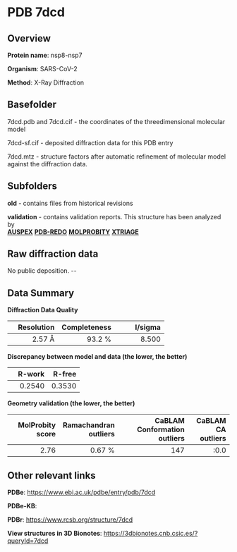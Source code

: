 # PDB 7dcd

## Overview

**Protein name**: nsp8-nsp7

**Organism**: SARS-CoV-2

**Method**: X-Ray Diffraction



## Basefolder

7dcd.pdb and 7dcd.cif - the coordinates of the threedimensional molecular model

7dcd-sf.cif - deposited diffraction data for this PDB entry

7dcd.mtz - structure factors after automatic refinement of molecular model against the diffraction data.

## Subfolders



**old** - contains files from historical revisions

**validation** - contains validation reports. This structure has been analyzed by <br>[**AUSPEX**](https://github.com/thorn-lab/coronavirus_structural_task_force/tree/master/pdb/nsp8-nsp7/SARS-CoV-2/7dcd/validation/auspex) [**PDB-REDO**](https://github.com/thorn-lab/coronavirus_structural_task_force/tree/master/pdb/nsp8-nsp7/SARS-CoV-2/7dcd/validation/pdb-redo) [**MOLPROBITY**](https://github.com/thorn-lab/coronavirus_structural_task_force/tree/master/pdb/nsp8-nsp7/SARS-CoV-2/7dcd/validation/molprobity) [**XTRIAGE**](https://github.com/thorn-lab/coronavirus_structural_task_force/blob/master/pdb/nsp8-nsp7/SARS-CoV-2/7dcd/validation/Xtriage_output.log)   



## Raw diffraction data

No public deposition. --<br> 

## Data Summary
**Diffraction Data Quality**

|   | Resolution | Completeness| I/sigma |
|---|-------------:|----------------:|--------------:|
|   |2.57 Å|93.2  %|<img width=50/>8.500|

**Discrepancy between model and data (the lower, the better)**

|   | **R-work**| **R-free**   
|---|-------------:|----------------:|           
||  0.2540|  0.3530|

**Geometry validation (the lower, the better)**

|   |**MolProbity<br>score**| **Ramachandran<br>outliers** | **CaBLAM<br>Conformation outliers** | **CaBLAM<br>CA outliers** |
|---|-------------:|----------------:|----------------:|----------------:|
||  2.76|  0.67 %|147|:0.0|

 

 



## Other relevant links 
**PDBe**:  https://www.ebi.ac.uk/pdbe/entry/pdb/7dcd

**PDBe-KB**:  
 
**PDBr**: https://www.rcsb.org/structure/7dcd 

**View structures in 3D Bionotes**: https://3dbionotes.cnb.csic.es/?queryId=7dcd

